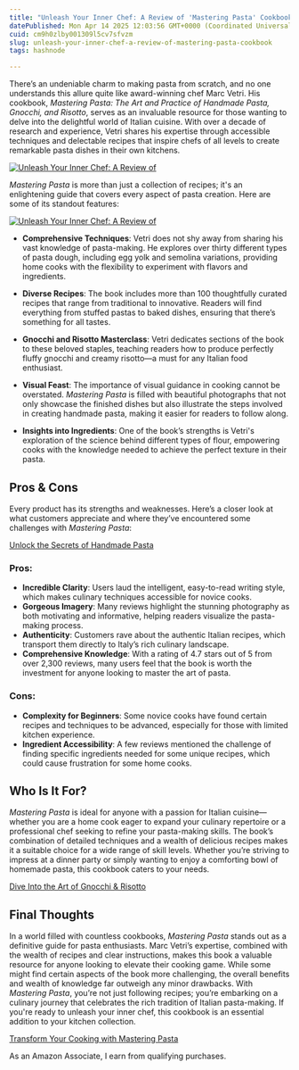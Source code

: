 ```yaml
---
title: "Unleash Your Inner Chef: A Review of 'Mastering Pasta' Cookbook"
datePublished: Mon Apr 14 2025 12:03:56 GMT+0000 (Coordinated Universal Time)
cuid: cm9h0zlby001309l5cv7sfvzm
slug: unleash-your-inner-chef-a-review-of-mastering-pasta-cookbook
tags: hashnode

---
```


<p>There’s an undeniable charm to making pasta from scratch, and no one understands this allure quite like award-winning chef Marc Vetri. His cookbook, <em>Mastering Pasta: The Art and Practice of Handmade Pasta, Gnocchi, and Risotto</em>, serves as an invaluable resource for those wanting to delve into the delightful world of Italian cuisine. With over a decade of research and experience, Vetri shares his expertise through accessible techniques and delectable recipes that inspire chefs of all levels to create remarkable pasta dishes in their own kitchens.</p>
<a href='https://www.amazon.com/dp/1607746077?tag=myreviews0fcb-20' target='_blank' rel='nofollow'>
<img src='' alt='Unleash Your Inner Chef: A Review of 'Mastering Pasta' Cookbook' style='display: block; margin: auto; max-width: 100%; height: auto;'>
</a>
<p><em>Mastering Pasta</em> is more than just a collection of recipes; it's an enlightening guide that covers every aspect of pasta creation. Here are some of its standout features:</p>
<a href='https://www.amazon.com/dp/1607746077?tag=myreviews0fcb-20' target='_blank' rel='nofollow'>
<img src='' alt='Unleash Your Inner Chef: A Review of 'Mastering Pasta' Cookbook' style='display: block; margin: auto; max-width: 100%; height: auto;'>
</a>
<ul>
<li>
<p><strong>Comprehensive Techniques</strong>: Vetri does not shy away from sharing his vast knowledge of pasta-making. He explores over thirty different types of pasta dough, including egg yolk and semolina variations, providing home cooks with the flexibility to experiment with flavors and ingredients.</p>
</li>
<li>
<p><strong>Diverse Recipes</strong>: The book includes more than 100 thoughtfully curated recipes that range from traditional to innovative. Readers will find everything from stuffed pastas to baked dishes, ensuring that there’s something for all tastes.</p>
</li>
<li>
<p><strong>Gnocchi and Risotto Masterclass</strong>: Vetri dedicates sections of the book to these beloved staples, teaching readers how to produce perfectly fluffy gnocchi and creamy risotto—a must for any Italian food enthusiast.</p>
</li>
<li>
<p><strong>Visual Feast</strong>: The importance of visual guidance in cooking cannot be overstated. <em>Mastering Pasta</em> is filled with beautiful photographs that not only showcase the finished dishes but also illustrate the steps involved in creating handmade pasta, making it easier for readers to follow along.</p>
</li>
<li>
<p><strong>Insights into Ingredients</strong>: One of the book’s strengths is Vetri's exploration of the science behind different types of flour, empowering cooks with the knowledge needed to achieve the perfect texture in their pasta.</p>
</li>
</ul>
<h2>Pros &amp; Cons</h2>
<p>Every product has its strengths and weaknesses. Here’s a closer look at what customers appreciate and where they’ve encountered some challenges with <em>Mastering Pasta</em>:</p>
<p><a href='https://www.amazon.com/dp/1607746077?tag=myreviews0fcb-20' target='_blank' rel='nofollow'>Unlock the Secrets of Handmade Pasta</a></p>
<h3>Pros:</h3>
<ul>
<li><strong>Incredible Clarity</strong>: Users laud the intelligent, easy-to-read writing style, which makes culinary techniques accessible for novice cooks.</li>
<li><strong>Gorgeous Imagery</strong>: Many reviews highlight the stunning photography as both motivating and informative, helping readers visualize the pasta-making process.</li>
<li><strong>Authenticity</strong>: Customers rave about the authentic Italian recipes, which transport them directly to Italy’s rich culinary landscape.</li>
<li><strong>Comprehensive Knowledge</strong>: With a rating of 4.7 stars out of 5 from over 2,300 reviews, many users feel that the book is worth the investment for anyone looking to master the art of pasta.</li>
</ul>
<h3>Cons:</h3>
<ul>
<li><strong>Complexity for Beginners</strong>: Some novice cooks have found certain recipes and techniques to be advanced, especially for those with limited kitchen experience.</li>
<li><strong>Ingredient Accessibility</strong>: A few reviews mentioned the challenge of finding specific ingredients needed for some unique recipes, which could cause frustration for some home cooks.</li>
</ul>
<h2>Who Is It For?</h2>
<p><em>Mastering Pasta</em> is ideal for anyone with a passion for Italian cuisine—whether you are a home cook eager to expand your culinary repertoire or a professional chef seeking to refine your pasta-making skills. The book’s combination of detailed techniques and a wealth of delicious recipes makes it a suitable choice for a wide range of skill levels. Whether you’re striving to impress at a dinner party or simply wanting to enjoy a comforting bowl of homemade pasta, this cookbook caters to your needs.</p>
<p><a href='https://www.amazon.com/dp/1607746077?tag=myreviews0fcb-20' target='_blank' rel='nofollow'>Dive Into the Art of Gnocchi & Risotto</a></p>
<h2>Final Thoughts</h2>
<p>In a world filled with countless cookbooks, <em>Mastering Pasta</em> stands out as a definitive guide for pasta enthusiasts. Marc Vetri’s expertise, combined with the wealth of recipes and clear instructions, makes this book a valuable resource for anyone looking to elevate their cooking game. While some might find certain aspects of the book more challenging, the overall benefits and wealth of knowledge far outweigh any minor drawbacks. With <em>Mastering Pasta</em>, you’re not just following recipes; you’re embarking on a culinary journey that celebrates the rich tradition of Italian pasta-making. If you're ready to unleash your inner chef, this cookbook is an essential addition to your kitchen collection.</p>
<p><a href='https://www.amazon.com/dp/1607746077?tag=myreviews0fcb-20' target='_blank' rel='nofollow'>Transform Your Cooking with Mastering Pasta</a></p>
<p>As an Amazon Associate, I earn from qualifying purchases.</p>